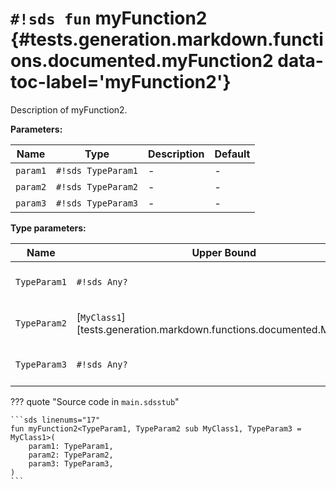 # `#!sds fun` myFunction2 {#tests.generation.markdown.functions.documented.myFunction2 data-toc-label='myFunction2'}

Description of myFunction2.

**Parameters:**

| Name | Type | Description | Default |
|------|------|-------------|---------|
| `param1` | `#!sds TypeParam1` | - | - |
| `param2` | `#!sds TypeParam2` | - | - |
| `param3` | `#!sds TypeParam3` | - | - |

**Type parameters:**

| Name | Upper Bound | Description | Default |
|------|-------------|-------------|---------|
| `TypeParam1` | `#!sds Any?` | Description of TypeParam1. | - |
| `TypeParam2` | [`MyClass1`][tests.generation.markdown.functions.documented.MyClass1] | Description of TypeParam2. | - |
| `TypeParam3` | `#!sds Any?` | Description of TypeParam3. | [`MyClass1`][tests.generation.markdown.functions.documented.MyClass1] |

??? quote "Source code in `main.sdsstub`"

    ```sds linenums="17"
    fun myFunction2<TypeParam1, TypeParam2 sub MyClass1, TypeParam3 = MyClass1>(
        param1: TypeParam1,
        param2: TypeParam2,
        param3: TypeParam3,
    )
    ```
